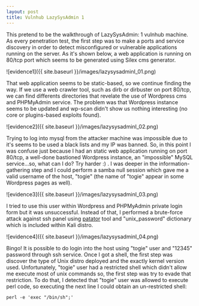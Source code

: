 ```yaml
---
layout: post
title: Vulnhub LazySysAdmin 1
---
```


This pretend to be the walkthrough of LazySysAdmin: 1 vulnhub machine. As every penetration test, the first step was to make a ports and service discovery in order to detect misconfigured or vulnerable applications running on the server. As it's shown below, a web application is running on 80/tcp port which seems to be generated using Silex cms generator.

![evidence1]({{ site.baseurl }}/images/lazysysadminI_01.png)

That web application seems to be static-based, so we continue finding the way. If we use a web crawler tool, such as dirb or dirbuster on port 80/tcp, we can find differents directories that revelate the use of Wordpress cms and PHPMyAdmin service. The problem was that Wordpress instance seems to be updated and wp-scan didn't show us nothing interesting (no core or plugins-based exploits found).

![evidence2]({{ site.baseurl }}/images/lazysysadminI_02.png)

Trying to log into mysql from the attacker machine was impossible due to it's seems to be used a black lists and my IP was banned. So, in this point I was confuse just because I had an static web application running on port 80/tcp, a well-done bastioned Wordpress instance, an "impossible" MySQL service...so, what can I do? Try harder :) . I was deeper in the information-gathering step and I could perform a samba null session which gave me a valid username of the host, "togie" (the name of "togie" appear in some Wordpress pages as well).

![evidence3]({{ site.baseurl }}/images/lazysysadminI_03.png)

I tried to use this user within Wordpress and PHPMyAdmin private login form but it was unsuccessful. Instead of that, I performed a brute-force attack against ssh panel using [patator](https://github.com/az0ne/patator) tool and "unix_password" dictionary which is included within Kali distro.

![evidence4]({{ site.baseurl }}/images/lazysysadminI_04.png)

Bingo! It is possible to do login into the host using "togie" user and "12345" password through ssh service. Once I got a shell, the first step was discover the type of Unix distro deployed and the exactly kernel version used. Unfortunately, "togie" user had a restricted shell which didn't allow me execute most of unix commands so, the first step was try to evade that restriction. To do that, I detected that "togie" user was allowed to execute perl code, so executing the next line I could obtain an un-restricted shell:

```
perl -e 'exec "/bin/sh";'
```

